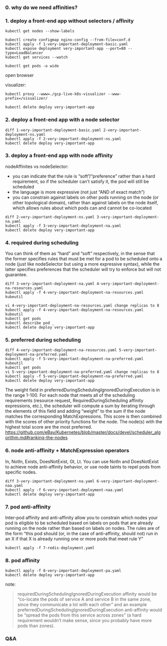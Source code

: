 
### 0. why do we need affinities?

### 1. deploy a front-end app without selectors / affinity
```
kubectl get nodes --show-labels

kubectl create configmap nginx-config --from-file=conf.d
kubectl apply -f 1-very-important-deployment-basic.yaml
kubectl expose deployment very-important-app --port=80 --type=LoadBalancer
kubectl get services --watch

kubectl get pods -o wide
```

open browser

visualizer:
```
kubectl proxy --www=./gcp-live-k8s-visualizer --www-prefix=/visualizer/
```

```
kubectl delete deploy very-important-app
```

### 2. deploy a front-end app with a node selector
```
diff 1-very-important-deployment-basic.yaml 2-very-important-deployment-ns.yaml
kubectl apply -f 2-very-important-deployment-ns.yaml
kubectl delete deploy very-important-app
```

### 3. deploy a front-end app with node affinity

nodeAffinites vs nodeSelector:

- you can indicate that the rule is “soft”/“preference” rather than a hard requirement, so if the scheduler can’t satisfy it, the pod will still be scheduled
- the language is more expressive (not just “AND of exact match”)
- you can constrain against labels on other pods running on the node (or other topological domain), rather than against labels on the node itself, which allows rules about which pods can and cannot be co-located

```
diff 2-very-important-deployment-ns.yaml 3-very-important-deployment-na.yaml
kubectl apply -f 3-very-important-deployment-na.yaml
kubectl delete deploy very-important-app
```

### 4. required during scheduling

You can think of them as “hard” and “soft” respectively, in the sense that the former specifies rules that must be met for a pod to be scheduled onto a node (just like nodeSelector but using a more expressive syntax), while the latter specifies preferences that the scheduler will try to enforce but will not guarantee.

```
diff 3-very-important-deployment-na.yaml 4-very-important-deployment-na-resources.yaml
kubectl apply -f 4-very-important-deployment-na-resources.yaml
kubeutil

vi 4-very-important-deployment-na-resources.yaml change replicas to 8
kubectl apply -f 4-very-important-deployment-na-resources.yaml
kubeutil
kubectl get pods
kubectl describe pod _
kubectl delete deploy very-important-app
```

### 5. preferred during scheduling

```
diff 4-very-important-deployment-na-resources.yaml 5-very-important-deployment-na-preferred.yaml
kubectl apply -f 5-very-important-deployment-na-preferred.yaml
kubeutil
kubectl get pods
vi 5-very-important-deployment-na-preferred.yaml change replicas to 8
kubectl apply -f 5-very-important-deployment-na-preferred.yaml
kubectl delete deploy very-important-app
```

The weight field in preferredDuringSchedulingIgnoredDuringExecution is in the range 1-100. For each node that meets all of the scheduling requirements (resource request, RequiredDuringScheduling affinity expressions, etc.), the scheduler will compute a sum by iterating through the elements of this field and adding “weight” to the sum if the node matches the corresponding MatchExpressions. This score is then combined with the scores of other priority functions for the node. The node(s) with the highest total score are the most preferred.
https://github.com/eBay/Kubernetes/blob/master/docs/devel/scheduler_algorithm.md#ranking-the-nodes


### 6. node anti-affinity + MatchExpression operators

In, NotIn, Exists, DoesNotExist, Gt, Lt. You can use NotIn and DoesNotExist to achieve node anti-affinity behavior, or use node taints to repel pods from specific nodes.

```
diff 3-very-important-deployment-na.yaml 6-very-important-deployment-naa.yaml
kubectl apply -f 6-very-important-deployment-naa.yaml
kubectl delete deploy very-important-app
```

### 7. pod anti-affinity

Inter-pod affinity and anti-affinity allow you to constrain which nodes your pod is eligible to be scheduled based on labels on pods that are already running on the node rather than based on labels on nodes.
The rules are of the form “this pod should (or, in the case of anti-affinity, should not) run in an X if that X is already running one or more pods that meet rule Y”

```
kubectl apply -f 7-redis-deployment.yaml
```

### 8. pod affinity

```
kubectl apply -f 8-very-important-deployment-pa.yaml
kubectl delete deploy very-important-app
```

note:
> requiredDuringSchedulingIgnoredDuringExecution affinity would be “co-locate the pods of service A and service B in the same zone, since they communicate a lot with each other” and an example preferredDuringSchedulingIgnoredDuringExecution anti-affinity would be “spread the pods from this service across zones” (a hard requirement wouldn’t make sense, since you probably have more pods than zones).


### Q&A
